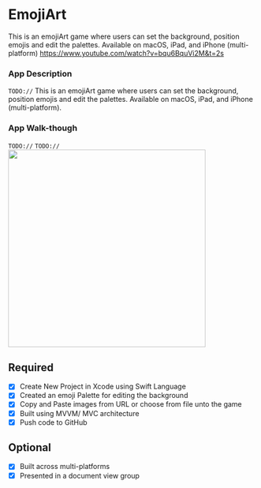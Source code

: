 # EmojiArt
This is an emojiArt game where users can set the background, position emojis and edit the palettes. Available on macOS, iPad, and iPhone (multi-platform)
<h>https://www.youtube.com/watch?v=bqu6BquVi2M&t=2s</h> 


### App Description
`TODO://` This is an emojiArt game where users can set the background, position emojis and edit the palettes. Available on macOS, iPad, and iPhone (multi-platform).

### App Walk-though
`TODO://` `TODO://` <img src="https://github.com/emp-dot/EmojiArt/blob/main/Untitled%20copy.mov" width="400" />


## Required
- [x] Create New Project in Xcode using Swift Language
- [x] Created an emoji Palette for editing the background
- [x] Copy and Paste images from URL or choose from file unto the game
- [x] Built using MVVM/ MVC architecture
- [x] Push code to GitHub
## Optional
- [x] Built across multi-platforms 
- [x] Presented in a document view group
